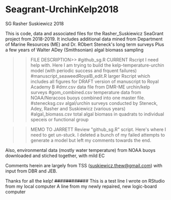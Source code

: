 # Seagrant-UrchinKelp2018
SG Rasher Suskiewicz 2018

This is code, data and associated files for the Rasher_Suskiewicz SeaGrant project from 2018-2019. 
It includes additional data mined from Department of Marine Resources (ME) and Dr. RObert Steneck's long term surveys
Plus a few years of Walter ADey (Smithsonian) algal biomass sampling

>>FILE DESCRIPTION>>
    #github_sg.R
        CURRENT Rscript I need help with.  Here I am trying to build the kelp-temperature-urchin model (with periodic success and frquent failures)
    #manuscript_seaweedRoyalB_edit.R
        larger Rscript which includes all figures for DRAFT version of manuscript to Royal Academy B
    #dmr.csv
        data file from DMR-ME urchin/kelp surveys
    #gom_combined.csv
        temperature data from NOAA/Neracoos buoys combined into one master file.
    #stenecksg.csv
        algal/urchin surveys conducted by Steneck, Adey, Rasher and Suskiewicz (various years)
    #algal_biomass.csv
        total algal biomass in quadrats to individual speceis or functional group

 >>MEMO TO JARRETT
    Review "github_sg.R" script.  Here's where I need to get un-stuck.  I deleted a bunch of my failed attempts to generate a model but left my comments towards the end.

Also, environmental data (mostly water temperature) from NOAA buoys downloaded and stiched together, with mild EC

Comments herein are largely from TSS (suskiewicz.thew@gmail.com) with input from DBR and JEB.

Thanks for all the kelp!
~~##~~##~~##~~##~~##~~##
This is a test line I wrote on RStudio from my local computer
A line from my newly repaired, new logic-board computer
